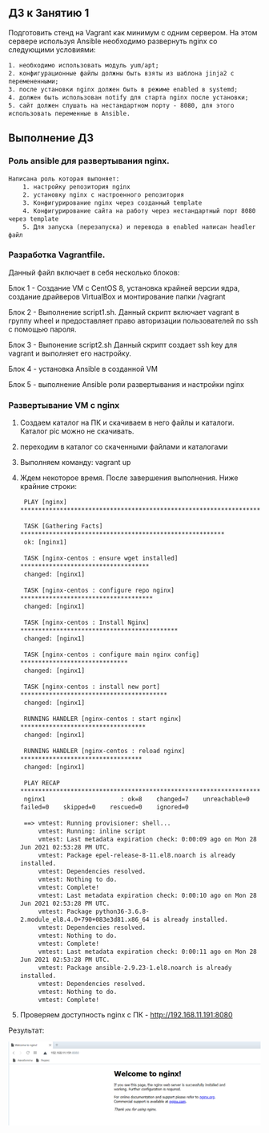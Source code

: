 ## ДЗ к Занятию 1

Подготовить стенд на Vagrant как минимум с одним сервером. На этом сервере используя Ansible необходимо развернуть nginx со следующими условиями:

	1. необходимо использовать модуль yum/apt;
	2. конфигурационные файлы должны быть взяты из шаблона jinja2 с перемененными;
	3. после установки nginx должен быть в режиме enabled в systemd;
	4. должен быть использован notify для старта nginx после установки;
	5. сайт должен слушать на нестандартном порту - 8080, для этого использовать переменные в Ansible.
	
## Выполнение ДЗ

### Роль ansible для развертывания nginx.
	
	Написана роль которая выпоняет:
		1. настройку репозитория nginx
		2. установку nginx c настроенного репозитория
		3. Конфигурирование nginx через созданный template 
		4. Конфигурирование сайта на работу через нестандартный порт 8080 через template
		5. Для запуска (перезапуска) и перевода в enabled написан headler файл

### Разработка Vagrantfile.
 
 Данный файл включает в себя несколько блоков:
  
  Блок 1 - Создание VM с CentOS 8, установка крайней версии ядра, создание драйверов VirtualBox и монтирование папки /vagrant
  
  Блок 2 - Выполнение script1.sh. Данный скрипт включает vagrant в группу wheel и предоставляет право авторизации пользователей по ssh с помощью пароля.
  
  Блок 3 - Выпонение script2.sh Данный скрипт создает ssh key для vagrant и выполняет его настройку.
  
  Блок 4 -  установка Ansible в созданной VM
  
  Блок 5 - выполнение Ansible роли развертывания и настройки nginx
  
  
### Развертывание VM c nginx

1. Создаем каталог на ПК и скачиваем в него файлы и каталоги. Каталог pic можно не скачивать.
2. переходим в каталог со скаченными файлами и каталогами
3. Выполняем команду: vagrant up
4. Ждем некоторое время. После завершения выполнения. Ниже крайние строки: 


		PLAY [nginx] *******************************************************************

		TASK [Gathering Facts] *********************************************************
		ok: [nginx1]

		TASK [nginx-centos : ensure wget installed] ************************************
		changed: [nginx1]

		TASK [nginx-centos : configure repo nginx] *************************************
		changed: [nginx1]

		TASK [nginx-centos : Install Nginx] ********************************************
		changed: [nginx1]

		TASK [nginx-centos : configure main nginx config] ******************************
		changed: [nginx1]

		TASK [nginx-centos : install new port] *****************************************
		changed: [nginx1]

		RUNNING HANDLER [nginx-centos : start nginx] ***********************************
		changed: [nginx1]

		RUNNING HANDLER [nginx-centos : reload nginx] **********************************
		changed: [nginx1]

		PLAY RECAP *********************************************************************
		nginx1                     : ok=8    changed=7    unreachable=0    failed=0    skipped=0    rescued=0    ignored=0

		==> vmtest: Running provisioner: shell...
			vmtest: Running: inline script
			vmtest: Last metadata expiration check: 0:00:09 ago on Mon 28 Jun 2021 02:53:28 PM UTC.
			vmtest: Package epel-release-8-11.el8.noarch is already installed.
			vmtest: Dependencies resolved.
			vmtest: Nothing to do.
			vmtest: Complete!
			vmtest: Last metadata expiration check: 0:00:10 ago on Mon 28 Jun 2021 02:53:28 PM UTC.
			vmtest: Package python36-3.6.8-2.module_el8.4.0+790+083e3d81.x86_64 is already installed.
			vmtest: Dependencies resolved.
			vmtest: Nothing to do.
			vmtest: Complete!
			vmtest: Last metadata expiration check: 0:00:11 ago on Mon 28 Jun 2021 02:53:28 PM UTC.
			vmtest: Package ansible-2.9.23-1.el8.noarch is already installed.
			vmtest: Dependencies resolved.
			vmtest: Nothing to do.
			vmtest: Complete!


5. Проверяем доступность nginx c ПК - http://192.168.11.191:8080
	
Результат:

![picture](pic/rezult.png)

